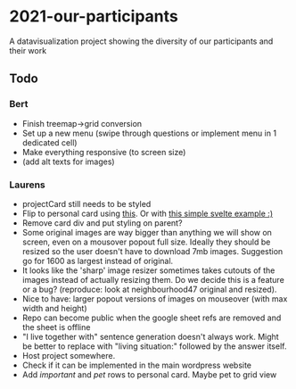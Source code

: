 # 2021-our-participants
A datavisualization project showing the diversity of our participants and their work

## Todo

### Bert
- Finish treemap->grid conversion
- Set up a new menu (swipe through questions or implement menu in 1 dedicated cell)
- Make everything responsive (to screen size)
- (add alt texts for images)

### Laurens
- projectCard still needs to be styled
- Flip to personal card using [this](https://www.w3schools.com/howto/howto_css_flip_card.asp). Or with [this simple svelte example :)](https://svelte.dev/repl/9c5a422b0dfd4c43a7cd7fd807cdbb1c?version=3.24.0)
- Remove card div and put styling on parent?
- Some original images are way bigger than anything we will show on screen, even on a mousover popout full size. Ideally they should be resized so the user doesn't have to download 7mb images.  Suggestion go for 1600 as largest instead of original.
- It looks like the 'sharp' image resizer sometimes takes cutouts of the images instead of actually resizing them. Do we decide this is a feature or a bug? (reproduce: look at neighbourhood47 original and resized).
- Nice to have: larger popout versions of images on mouseover (with max width and height)
- Repo can become public when the google sheet refs are removed and the sheet is offline
- "I live together with" sentence generation doesn't always work. Might be better to replace with "living situation:" followed by the answer itself.
- Host project somewhere. 
- Check if it can be implemented in the main wordpress website
- Add _important_ and _pet_ rows to personal card. Maybe pet to grid view